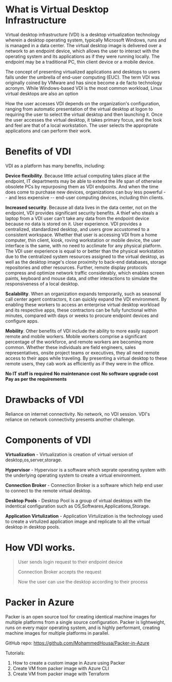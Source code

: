# What is Virtual Desktop Infrastructure

Virtual desktop infrastructure (VDI) is a desktop virtualization technology wherein a desktop operating system, typically Microsoft Windows, runs and is managed in a data center. The virtual desktop image is delivered over a network to an endpoint device, which allows the user to interact with the operating system and its applications as if they were running locally. The endpoint may be a traditional PC, thin client device or a mobile device.

The concept of presenting virtualized applications and desktops to users falls under the umbrella of end-user computing (EUC). The term VDI was originally coined by VMware and has since become a de facto technology acronym. While Windows-based VDI is the most common workload, Linux virtual desktops are also an option

How the user accesses VDI depends on the organization's configuration, ranging from automatic presentation of the virtual desktop at logon to requiring the user to select the virtual desktop and then launching it. Once the user accesses the virtual desktop, it takes primary focus, and the look and feel are that of a local workstation. The user selects the appropriate applications and can perform their work.

# Benefits of VDI

VDI as a platform has many benefits, including:

**Device flexibility**. Because little actual computing takes place at the endpoint, IT departments may be able to extend the life span of otherwise obsolete PCs by repurposing them as VDI endpoints. And when the time does come to purchase new devices, organizations can buy less powerful -- and less expensive -- end-user computing devices, including thin clients.

**Increased security**. Because all data lives in the data center, not on the endpoint, VDI provides significant security benefits. A thief who steals a laptop from a VDI user can't take any data from the endpoint device because no data is stored on it.
User experience. VDI provides a centralized, standardized desktop, and users grow accustomed to a consistent workspace. Whether that user is accessing VDI from a home computer, thin client, kiosk, roving workstation or mobile device, the user interface is the same, with no need to acclimate for any physical platform.
The VDI user experience is equal to or better than the physical workstation due to the centralized system resources assigned to the virtual desktop, as well as the desktop image's close proximity to back-end databases, storage repositories and other resources. Further, remote display protocols compress and optimize network traffic considerably, which enables screen paints, keyboard and mouse data, and other interactions to simulate the responsiveness of a local desktop.

**Scalability**. When an organization expands temporarily, such as seasonal call center agent contractors, it can quickly expand the VDI environment. By enabling these workers to access an enterprise virtual desktop workload and its respective apps, these contractors can be fully functional within minutes, compared with days or weeks to procure endpoint devices and configure apps.

**Mobility**. Other benefits of VDI include the ability to more easily support remote and mobile workers. Mobile workers comprise a significant percentage of the workforce, and remote workers are becoming more common. Whether these individuals are field engineers, sales representatives, onsite project teams or executives, they all need remote access to their apps while traveling. By presenting a virtual desktop to these remote users, they cab work as efficiently as if they were in the office.

**No IT staff is required**
**No maintenance cost**
**No software upgrade cost**
**Pay as per the requirements**


# Drawbacks of VDI

Reliance on internet connectivity. No network, no VDI session. VDI's reliance on network connectivity presents another challenge.

# Components of VDI

**Virtualization** - Virtualization is creation of virtual version of desktop,os,server,storage.

**Hypervisor** -  Hypervisor is a software which seprate operating system with the underlying operating system to create a virtual environment.

**Connection Broker** - Connection Broker is a software which help end user to connect to the remote virtual desktop.

**Desktop Pools** -  Desktop Pool is a group of virtual desktops with the indentical configuration such as OS,Softwares,Applications,Storage.

**Application Virtulization** - Application Virtulization is the technology used to create a virtulized application image and replicate to all the virtual desktop in desktop pools.

# How VDI works.

> User sends login request to their endpoint device
> 
> Connection Broker accepts the request
> 
> Now the user can use the desktop according to their process


# Packer in Azure
Packer is an open source tool for creating identical machine images for multiple platforms from a single source configuration. Packer is lightweight, runs on every major operating system, and is highly performant, creating machine images for multiple platforms in parallel.

GitHub repo: https://github.com/MohammedHousa/Packer-in-Azure

Tutorials:
1. How to create a custom image in Azure using Packer
2. Create VM from packer image with Azure CLI
3. Create VM from packer image with Terraform


